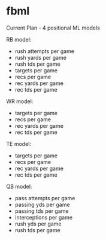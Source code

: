 # fbml

Current Plan - 4 positional ML models

RB model:
- rush attempts per game
- rush yards per game
- rush tds per game
- targets per game
- recs per game
- rec yards per game
- rec tds per game

WR model:
- targets per game
- recs per game
- rec yards per game
- rec tds per game

TE model:
- targets per game
- recs per game
- rec yards per game
- rec tds per game

QB model:
- pass attempts per game
- passing yds per game
- passing tds per game
- interceptions per game
- rush yds per game
- rush tds per game
